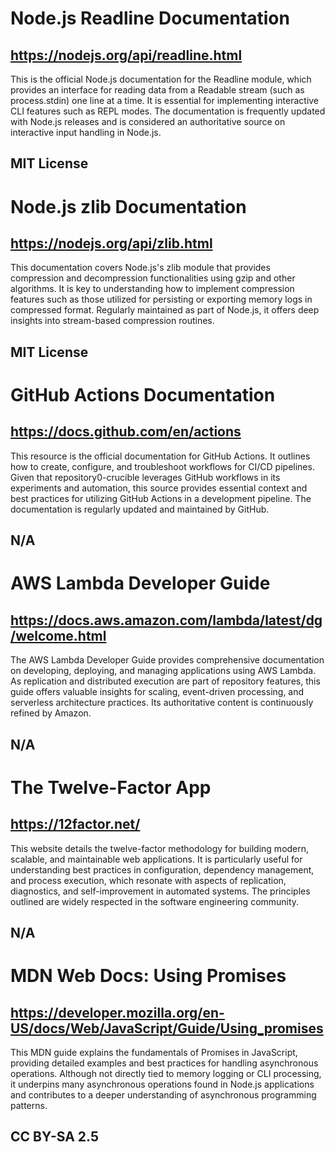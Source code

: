 # Node.js Readline Documentation
## https://nodejs.org/api/readline.html
This is the official Node.js documentation for the Readline module, which provides an interface for reading data from a Readable stream (such as process.stdin) one line at a time. It is essential for implementing interactive CLI features such as REPL modes. The documentation is frequently updated with Node.js releases and is considered an authoritative source on interactive input handling in Node.js.
## MIT License

# Node.js zlib Documentation
## https://nodejs.org/api/zlib.html
This documentation covers Node.js's zlib module that provides compression and decompression functionalities using gzip and other algorithms. It is key to understanding how to implement compression features such as those utilized for persisting or exporting memory logs in compressed format. Regularly maintained as part of Node.js, it offers deep insights into stream-based compression routines.
## MIT License

# GitHub Actions Documentation
## https://docs.github.com/en/actions
This resource is the official documentation for GitHub Actions. It outlines how to create, configure, and troubleshoot workflows for CI/CD pipelines. Given that repository0-crucible leverages GitHub workflows in its experiments and automation, this source provides essential context and best practices for utilizing GitHub Actions in a development pipeline. The documentation is regularly updated and maintained by GitHub.
## N/A

# AWS Lambda Developer Guide
## https://docs.aws.amazon.com/lambda/latest/dg/welcome.html
The AWS Lambda Developer Guide provides comprehensive documentation on developing, deploying, and managing applications using AWS Lambda. As replication and distributed execution are part of repository features, this guide offers valuable insights for scaling, event-driven processing, and serverless architecture practices. Its authoritative content is continuously refined by Amazon.
## N/A

# The Twelve-Factor App
## https://12factor.net/
This website details the twelve-factor methodology for building modern, scalable, and maintainable web applications. It is particularly useful for understanding best practices in configuration, dependency management, and process execution, which resonate with aspects of replication, diagnostics, and self-improvement in automated systems. The principles outlined are widely respected in the software engineering community.
## N/A

# MDN Web Docs: Using Promises
## https://developer.mozilla.org/en-US/docs/Web/JavaScript/Guide/Using_promises
This MDN guide explains the fundamentals of Promises in JavaScript, providing detailed examples and best practices for handling asynchronous operations. Although not directly tied to memory logging or CLI processing, it underpins many asynchronous operations found in Node.js applications and contributes to a deeper understanding of asynchronous programming patterns.
## CC BY-SA 2.5
